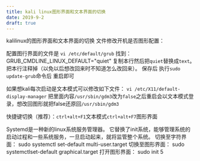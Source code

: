 ```yaml
---
title: kali linux图形界面和文本界面的切换
date: 2019-9-2
draft: true
---
```


kalilinux的图形界面和文本界面的切换
文件修改开机是否图形配置：

配置图行界面的文件是 `vi /etc/default/grub`
找到：GRUB_CMDLINE_LINUX_DEFAULT="quiet"
复制本行然后把`quiet`替换成`text`。
把本行注释掉（以免以后想改回来时不知道怎么改回来）。
保存后 执行`sudo update-grub`命令后 重启即可

如果想kali每次启动是文本模式可以修改如下文件：
`vi /etc/X11/default-display-manager`
把里面内容`/usr/sbin/gdm3`改为`false`之后重启会以文本模式登录，想改回图形就把false还原回`/usr/sbin/gdm3`

快捷键切换（推荐）：`ctrl+alt+F1`文本模式`ctrl+alt+F7`图形界面



Systemd是一种新的linux系统服务管理器。
它替换了init系统，能够管理系统的启动过程和一些系统服务，一旦启动起来，就将监管整个系统。
切换至字符界面：
	sudo systemctl set-default multi-user.target
切换至图形界面：
	sudo systemctlset-default graphical.target
打开图形界面：
sudo init 5

